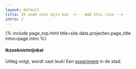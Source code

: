 ```yaml
---
layout: default
title: Ik zoek niet mijn kat  <!-- Add this line -->
intro: |
---
```


{% include page_top.html 
   title=site.data.projecten.page_title 
   intro=page.intro 
%}

<div class="custom-section">

<h4>Ikzoek<em>niet</em>mijnkat</h4>
<p>Uitleg volgt, wordt vast leuk! Een <a href="/ikzoeknietmijnkat/index">experiment</a> in de stad.</p>

  
</div>

